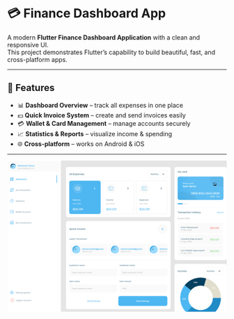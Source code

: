 # 💳 Finance Dashboard App

A modern **Flutter Finance Dashboard Application** with a clean and responsive UI.  
This project demonstrates Flutter’s capability to build beautiful, fast, and cross-platform apps.

---

## 🚀 Features
- 📊 **Dashboard Overview** – track all expenses in one place  
- 💵 **Quick Invoice System** – create and send invoices easily  
- 💳 **Wallet & Card Management** – manage accounts securely  
- 📈 **Statistics & Reports** – visualize income & spending  
- 🌐 **Cross-platform** – works on Android & iOS  

---

![Logo](web.png)

